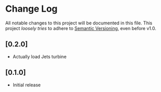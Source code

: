 # Change Log

All notable changes to this project will be documented in this file.
This project *loosely tries* to adhere to [Semantic Versioning](http://semver.org/), even before v1.0.

## [0.2.0]
- Actually load Jets turbine

## [0.1.0]
- Initial release

